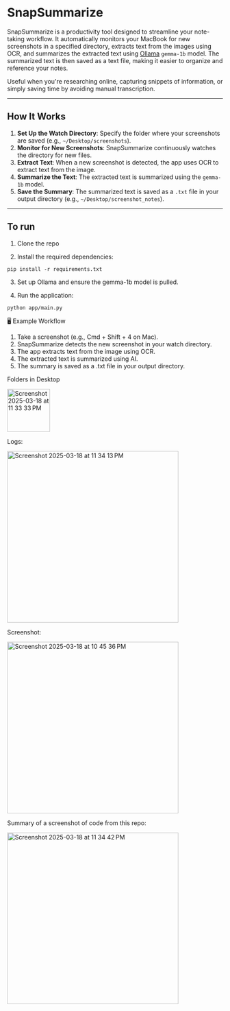 # SnapSummarize

SnapSummarize is a productivity tool designed to streamline your note-taking workflow. It automatically monitors your MacBook for new screenshots in a specified directory, extracts text from the images using OCR, and summarizes the extracted text using [Ollama](https://github.com/ollama/ollama) `gemma-1b` model. The summarized text is then saved as a text file, making it easier to organize and reference your notes.

Useful when you're researching online, capturing snippets of information, or simply saving time by avoiding manual transcription.

---

## How It Works

1. **Set Up the Watch Directory**: Specify the folder where your screenshots are saved (e.g., `~/Desktop/screenshots`).
2. **Monitor for New Screenshots**: SnapSummarize continuously watches the directory for new files.
3. **Extract Text**: When a new screenshot is detected, the app uses OCR to extract text from the image.
4. **Summarize the Text**: The extracted text is summarized using the `gemma-1b` model.
5. **Save the Summary**: The summarized text is saved as a `.txt` file in your output directory (e.g., `~/Desktop/screenshot_notes`).

---

## To run

1. Clone the repo

2. Install the required dependencies:

`pip install -r requirements.txt`

3. Set up Ollama and ensure the gemma-1b model is pulled.

4. Run the application:

`python app/main.py`


🖥️ Example Workflow

1. Take a screenshot (e.g., Cmd + Shift + 4 on Mac).
2. SnapSummarize detects the new screenshot in your watch directory.
3. The app extracts text from the image using OCR.
4. The extracted text is summarized using AI.
5. The summary is saved as a .txt file in your output directory.

Folders in Desktop

<img width="100" alt="Screenshot 2025-03-18 at 11 33 33 PM" src="https://github.com/user-attachments/assets/19bc5763-d897-4707-bb4b-34aadfc805d2" />

Logs:

<img width="400" alt="Screenshot 2025-03-18 at 11 34 13 PM" src="https://github.com/user-attachments/assets/9f720dda-ceb0-4ca7-9017-1d4f69e2090f" />

Screenshot:

<img width="400" alt="Screenshot 2025-03-18 at 10 45 36 PM" src="https://github.com/user-attachments/assets/253632fc-45f3-4ca1-98ce-140d6c2c7b24" />

Summary of a screenshot of code from this repo:

<img width="400" alt="Screenshot 2025-03-18 at 11 34 42 PM" src="https://github.com/user-attachments/assets/1d9af167-6881-47b4-96d8-57fad945e5da" />



